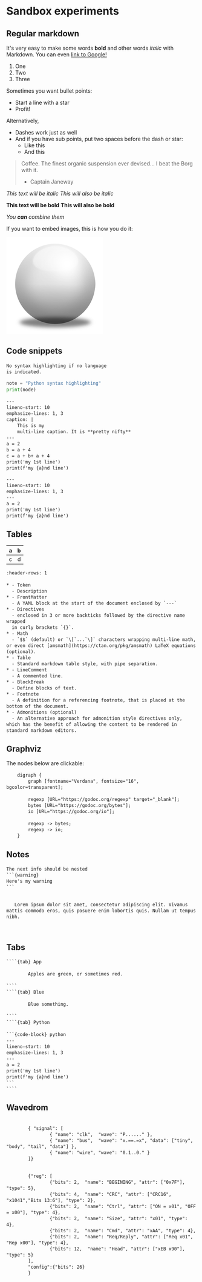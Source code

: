 # Sandbox experiments

## Regular markdown

It's very easy to make some words **bold** and other words *italic* with Markdown. You can even [link to Google!](http://google.com)


1. One
2. Two
3. Three

Sometimes you want bullet points:

* Start a line with a star
* Profit!

Alternatively,

- Dashes work just as well
- And if you have sub points, put two spaces before the dash or star:
  - Like this
  - And this


> Coffee. The finest organic suspension ever devised... I beat the Borg with it.
> - Captain Janeway

*This text will be italic*
_This will also be italic_

**This text will be bold**
__This will also be bold__

_You **can** combine them_



If you want to embed images, this is how you do it:

![Image of Yaktocat](images/ball.png)




## Code snippets

```
No syntax highlighting if no language
is indicated.
```


```python
note = "Python syntax highlighting"
print(node)
```


```{code-block} python
---
lineno-start: 10
emphasize-lines: 1, 3
caption: |
    This is my
    multi-line caption. It is **pretty nifty** 
---
a = 2
b = a + 4
c = a + b+ a + 4
print('my 1st line')
print(f'my {a}nd line')
```


```{code-block} python
---
lineno-start: 10
emphasize-lines: 1, 3
---
a = 2
print('my 1st line')
print(f'my {a}nd line')
```

## Tables

| a    | b    |
| :--- | ---: |
| c    | d    |



`````{list-table}
:header-rows: 1

* - Token
  - Description
* - FrontMatter
  - A YAML block at the start of the document enclosed by `---`
* - Directives
  - enclosed in 3 or more backticks followed by the directive name wrapped
  in curly brackets `{}`.
* - Math
  - `$$` (default) or `\[`...`\]` characters wrapping multi-line math, or even direct [amsmath](https://ctan.org/pkg/amsmath) LaTeX equations (optional).
* - Table
  - Standard markdown table style, with pipe separation.
* - LineComment
  - A commented line.
* - BlockBreak
  - Define blocks of text.
* - Footnote
  - A definition for a referencing footnote, that is placed at the bottom of the document.
* - Admonitions (optional)
  - An alternative approach for admonition style directives only, which has the benefit of allowing the content to be rendered in standard markdown editors.
`````

## Graphviz


The nodes below are clickable:

```{graphviz}
    digraph { 
        graph [fontname="Verdana", fontsize="16", bgcolor=transparent];

        regexp [URL="https://godoc.org/regexp" target="_blank"];
        bytes [URL="https://godoc.org/bytes"];
        io [URL="https://godoc.org/io"];

        regexp -> bytes;
        regexp -> io;
    }
```


## Notes


````{note}
The next info should be nested
```{warning}
Here's my warning
```
````

```{caution} Neque porro quisquam

   Lorem ipsum dolor sit amet, consectetur adipiscing elit. Vivamus mattis commodo eros, quis posuere enim lobortis quis. Nullam ut tempus nibh.
```

<br />


## Tabs



`````{tabs}
````{tab} App

        Apples are green, or sometimes red.

````
````{tab} Blue

        Blue something.

````
````{tab} Python

```{code-block} python
---
lineno-start: 10
emphasize-lines: 1, 3
---
a = 2
print('my 1st line')
print(f'my {a}nd line')
```        
````

`````


## Wavedrom

```{wavedrom}

        { "signal": [
                { "name": "clk",  "wave": "P......" },
                { "name": "bus",  "wave": "x.==.=x", "data": ["tiny", "body", "tail", "data"] },
                { "name": "wire", "wave": "0.1..0." }
        ]}
```


```{wavedrom}

        {"reg": [
                {"bits": 2,  "name": "BEGINING", "attr": ["0x7F"], "type": 5},
                {"bits": 4,  "name": "CRC", "attr": ["CRC16", "x1041","Bits 13:6"], "type": 2},
                {"bits": 2,  "name": "Ctrl", "attr": ["ON = x01", "OFF = x00"], "type": 4},
                {"bits": 2,  "name": "Size", "attr": "x01", "type": 4},
                {"bits": 2,  "name": "Cmd", "attr": "xAA", "type": 4},
                {"bits": 2,  "name": "Req/Reply", "attr": ["Req x01", "Rep x00"], "type": 4},
                {"bits": 12,  "name": "Head", "attr": ["xEB x90"], "type": 5}
        ], 
        "config":{"bits": 26}
        }
```
